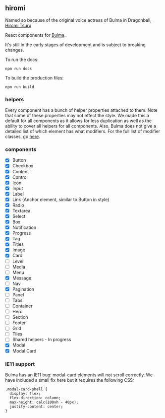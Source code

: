 ## hiromi

Named so because of the original voice actress of Bulma in Dragonball, [Hiromi Tsuru](https://en.wikipedia.org/wiki/Hiromi_Tsuru)

React components for [Bulma](http://bulma.io/).

It's still in the early stages of development and is subject to breaking changes.

To run the docs:

`npm run docs`

To build the production files:

`npm run build`

### helpers

Every component has a bunch of helper properties attached to them. Note that some of these properties may not effect the style. We made this a default for all components as it allows for less duplication as well as the ability to cover all helpers for all components. Also, Bulma does not give a detailed list of which element has what modifiers. For the full list of modifier classes, go [here](http://bulma.io/documentation/modifiers/syntax/).

### components

- [x] Button
- [x] Checkbox
- [x] Content
- [x] Control
- [x] Icon
- [x] Input
- [x] Label
- [x] Link (Anchor element, similar to Button in style)
- [x] Radio
- [x] Textarea
- [x] Select
- [x] Box
- [x] Notification
- [x] Progress
- [x] Tag
- [x] Titles
- [x] Image
- [x] Card
- [ ] Level
- [ ] Media
- [ ] Menu
- [x] Message
- [ ] Nav
- [x] Pagination
- [ ] Panel
- [ ] Tabs
- [ ] Container
- [ ] Hero
- [ ] Section
- [ ] Footer
- [ ] Grid
- [ ] Tiles
- [ ] Shared helpers - In progress
- [x] Modal
- [x] Modal Card

### IE11 support
Bulma has an IE11 bug: modal-card elements will not scroll correctly. We have included a small fix here but it requires the following CSS:
```
.modal-card-shell {
  display: flex;
  flex-direction: column;
  max-height: calc(100vh - 40px);
  justify-content: center;
}
```
